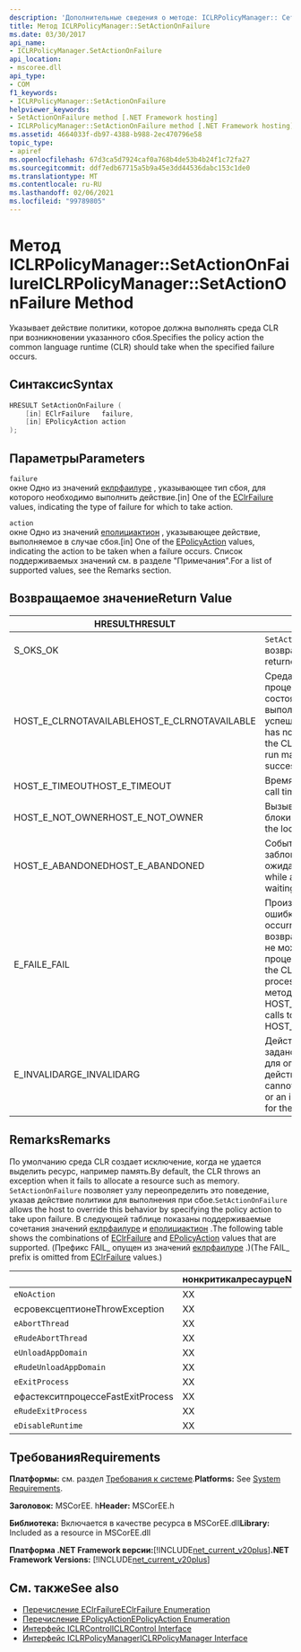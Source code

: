 ```yaml
---
description: 'Дополнительные сведения о методе: ICLRPolicyManager:: Сетактиононфаилуре'
title: Метод ICLRPolicyManager::SetActionOnFailure
ms.date: 03/30/2017
api_name:
- ICLRPolicyManager.SetActionOnFailure
api_location:
- mscoree.dll
api_type:
- COM
f1_keywords:
- ICLRPolicyManager::SetActionOnFailure
helpviewer_keywords:
- SetActionOnFailure method [.NET Framework hosting]
- ICLRPolicyManager::SetActionOnFailure method [.NET Framework hosting]
ms.assetid: 4664033f-db97-4388-b988-2ec470796e58
topic_type:
- apiref
ms.openlocfilehash: 67d3ca5d7924caf0a768b4de53b4b24f1c72fa27
ms.sourcegitcommit: ddf7edb67715a5b9a45e3dd44536dabc153c1de0
ms.translationtype: MT
ms.contentlocale: ru-RU
ms.lasthandoff: 02/06/2021
ms.locfileid: "99789805"
---
```

# <a name="iclrpolicymanagersetactiononfailure-method"></a><span data-ttu-id="ca4df-103">Метод ICLRPolicyManager::SetActionOnFailure</span><span class="sxs-lookup"><span data-stu-id="ca4df-103">ICLRPolicyManager::SetActionOnFailure Method</span></span>

<span data-ttu-id="ca4df-104">Указывает действие политики, которое должна выполнять среда CLR при возникновении указанного сбоя.</span><span class="sxs-lookup"><span data-stu-id="ca4df-104">Specifies the policy action the common language runtime (CLR) should take when the specified failure occurs.</span></span>  
  
## <a name="syntax"></a><span data-ttu-id="ca4df-105">Синтаксис</span><span class="sxs-lookup"><span data-stu-id="ca4df-105">Syntax</span></span>  
  
```cpp  
HRESULT SetActionOnFailure (  
    [in] EClrFailure   failure,  
    [in] EPolicyAction action  
);  
```  
  
## <a name="parameters"></a><span data-ttu-id="ca4df-106">Параметры</span><span class="sxs-lookup"><span data-stu-id="ca4df-106">Parameters</span></span>  

 `failure`  
 <span data-ttu-id="ca4df-107">окне Одно из значений [еклрфаилуре](eclrfailure-enumeration.md) , указывающее тип сбоя, для которого необходимо выполнить действие.</span><span class="sxs-lookup"><span data-stu-id="ca4df-107">[in] One of the [EClrFailure](eclrfailure-enumeration.md) values, indicating the type of failure for which to take action.</span></span>  
  
 `action`  
 <span data-ttu-id="ca4df-108">окне Одно из значений [еполициактион](epolicyaction-enumeration.md) , указывающее действие, выполняемое в случае сбоя.</span><span class="sxs-lookup"><span data-stu-id="ca4df-108">[in] One of the [EPolicyAction](epolicyaction-enumeration.md) values, indicating the action to be taken when a failure occurs.</span></span> <span data-ttu-id="ca4df-109">Список поддерживаемых значений см. в разделе "Примечания".</span><span class="sxs-lookup"><span data-stu-id="ca4df-109">For a list of supported values, see the Remarks section.</span></span>  
  
## <a name="return-value"></a><span data-ttu-id="ca4df-110">Возвращаемое значение</span><span class="sxs-lookup"><span data-stu-id="ca4df-110">Return Value</span></span>  
  
|<span data-ttu-id="ca4df-111">HRESULT</span><span class="sxs-lookup"><span data-stu-id="ca4df-111">HRESULT</span></span>|<span data-ttu-id="ca4df-112">Описание:</span><span class="sxs-lookup"><span data-stu-id="ca4df-112">Description</span></span>|  
|-------------|-----------------|  
|<span data-ttu-id="ca4df-113">S_OK</span><span class="sxs-lookup"><span data-stu-id="ca4df-113">S_OK</span></span>|<span data-ttu-id="ca4df-114">`SetActionOnFailure` успешно возвращено.</span><span class="sxs-lookup"><span data-stu-id="ca4df-114">`SetActionOnFailure` returned successfully.</span></span>|  
|<span data-ttu-id="ca4df-115">HOST_E_CLRNOTAVAILABLE</span><span class="sxs-lookup"><span data-stu-id="ca4df-115">HOST_E_CLRNOTAVAILABLE</span></span>|<span data-ttu-id="ca4df-116">Среда CLR не была загружена в процесс, или среда CLR находится в состоянии, в котором она не может выполнить управляемый код или успешно обработать вызов.</span><span class="sxs-lookup"><span data-stu-id="ca4df-116">The CLR has not been loaded into a process, or the CLR is in a state in which it cannot run managed code or process the call successfully.</span></span>|  
|<span data-ttu-id="ca4df-117">HOST_E_TIMEOUT</span><span class="sxs-lookup"><span data-stu-id="ca4df-117">HOST_E_TIMEOUT</span></span>|<span data-ttu-id="ca4df-118">Время ожидания вызова истекло.</span><span class="sxs-lookup"><span data-stu-id="ca4df-118">The call timed out.</span></span>|  
|<span data-ttu-id="ca4df-119">HOST_E_NOT_OWNER</span><span class="sxs-lookup"><span data-stu-id="ca4df-119">HOST_E_NOT_OWNER</span></span>|<span data-ttu-id="ca4df-120">Вызывающий объект не владеет блокировкой.</span><span class="sxs-lookup"><span data-stu-id="ca4df-120">The caller does not own the lock.</span></span>|  
|<span data-ttu-id="ca4df-121">HOST_E_ABANDONED</span><span class="sxs-lookup"><span data-stu-id="ca4df-121">HOST_E_ABANDONED</span></span>|<span data-ttu-id="ca4df-122">Событие было отменено, пока заблокированный поток или волокно ожидают его.</span><span class="sxs-lookup"><span data-stu-id="ca4df-122">An event was canceled while a blocked thread or fiber was waiting on it.</span></span>|  
|<span data-ttu-id="ca4df-123">E_FAIL</span><span class="sxs-lookup"><span data-stu-id="ca4df-123">E_FAIL</span></span>|<span data-ttu-id="ca4df-124">Произошла неизвестная фатальная ошибка.</span><span class="sxs-lookup"><span data-stu-id="ca4df-124">An unknown catastrophic failure occurred.</span></span> <span data-ttu-id="ca4df-125">После того как метод возвращает E_FAIL, среда CLR больше не может использоваться в процессе.</span><span class="sxs-lookup"><span data-stu-id="ca4df-125">After a method returns E_FAIL, the CLR is no longer usable within the process.</span></span> <span data-ttu-id="ca4df-126">Последующие вызовы методов размещения возвращают HOST_E_CLRNOTAVAILABLE.</span><span class="sxs-lookup"><span data-stu-id="ca4df-126">Subsequent calls to hosting methods return HOST_E_CLRNOTAVAILABLE.</span></span>|  
|<span data-ttu-id="ca4df-127">E_INVALIDARG</span><span class="sxs-lookup"><span data-stu-id="ca4df-127">E_INVALIDARG</span></span>|<span data-ttu-id="ca4df-128">Действие политики не может быть задано для указанной операции, или для операции указано недопустимое действие политики.</span><span class="sxs-lookup"><span data-stu-id="ca4df-128">A policy action cannot be set for the specified operation, or an invalid policy action was specified for the operation.</span></span>|  
  
## <a name="remarks"></a><span data-ttu-id="ca4df-129">Remarks</span><span class="sxs-lookup"><span data-stu-id="ca4df-129">Remarks</span></span>  

 <span data-ttu-id="ca4df-130">По умолчанию среда CLR создает исключение, когда не удается выделить ресурс, например память.</span><span class="sxs-lookup"><span data-stu-id="ca4df-130">By default, the CLR throws an exception when it fails to allocate a resource such as memory.</span></span> <span data-ttu-id="ca4df-131">`SetActionOnFailure` позволяет узлу переопределить это поведение, указав действие политики для выполнения при сбое.</span><span class="sxs-lookup"><span data-stu-id="ca4df-131">`SetActionOnFailure` allows the host to override this behavior by specifying the policy action to take upon failure.</span></span> <span data-ttu-id="ca4df-132">В следующей таблице показаны поддерживаемые сочетания значений [еклрфаилуре](eclrfailure-enumeration.md) и [еполициактион](epolicyaction-enumeration.md) .</span><span class="sxs-lookup"><span data-stu-id="ca4df-132">The following table shows the combinations of [EClrFailure](eclrfailure-enumeration.md) and [EPolicyAction](epolicyaction-enumeration.md) values that are supported.</span></span> <span data-ttu-id="ca4df-133">(Префикс FAIL_ опущен из значений [еклрфаилуре](eclrfailure-enumeration.md) .)</span><span class="sxs-lookup"><span data-stu-id="ca4df-133">(The FAIL_ prefix is omitted from [EClrFailure](eclrfailure-enumeration.md) values.)</span></span>  
  
||<span data-ttu-id="ca4df-134">нонкритикалресаурце</span><span class="sxs-lookup"><span data-stu-id="ca4df-134">NonCriticalResource</span></span>|<span data-ttu-id="ca4df-135">критикалресаурце</span><span class="sxs-lookup"><span data-stu-id="ca4df-135">CriticalResource</span></span>|<span data-ttu-id="ca4df-136">фаталрунтиме</span><span class="sxs-lookup"><span data-stu-id="ca4df-136">FatalRuntime</span></span>|<span data-ttu-id="ca4df-137">орфанедлокк</span><span class="sxs-lookup"><span data-stu-id="ca4df-137">OrphanedLock</span></span>|<span data-ttu-id="ca4df-138">StackOverflow</span><span class="sxs-lookup"><span data-stu-id="ca4df-138">StackOverflow</span></span>|<span data-ttu-id="ca4df-139">AccessViolationException</span><span class="sxs-lookup"><span data-stu-id="ca4df-139">AccessViolation</span></span>|<span data-ttu-id="ca4df-140">кодеконтракт</span><span class="sxs-lookup"><span data-stu-id="ca4df-140">CodeContract</span></span>|  
|-|-------------------------|----------------------|------------------|------------------|-------------------|---------------------|------------------|  
|`eNoAction`|<span data-ttu-id="ca4df-141">X</span><span class="sxs-lookup"><span data-stu-id="ca4df-141">X</span></span>|<span data-ttu-id="ca4df-142">X</span><span class="sxs-lookup"><span data-stu-id="ca4df-142">X</span></span>||||<span data-ttu-id="ca4df-143">н/д</span><span class="sxs-lookup"><span data-stu-id="ca4df-143">N/A</span></span>||  
|<span data-ttu-id="ca4df-144">есровексцептион</span><span class="sxs-lookup"><span data-stu-id="ca4df-144">eThrowException</span></span>|<span data-ttu-id="ca4df-145">X</span><span class="sxs-lookup"><span data-stu-id="ca4df-145">X</span></span>|<span data-ttu-id="ca4df-146">X</span><span class="sxs-lookup"><span data-stu-id="ca4df-146">X</span></span>||||<span data-ttu-id="ca4df-147">н/д</span><span class="sxs-lookup"><span data-stu-id="ca4df-147">N/A</span></span>||  
|`eAbortThread`|<span data-ttu-id="ca4df-148">X</span><span class="sxs-lookup"><span data-stu-id="ca4df-148">X</span></span>|<span data-ttu-id="ca4df-149">X</span><span class="sxs-lookup"><span data-stu-id="ca4df-149">X</span></span>||||<span data-ttu-id="ca4df-150">н/д</span><span class="sxs-lookup"><span data-stu-id="ca4df-150">N/A</span></span>|<span data-ttu-id="ca4df-151">X</span><span class="sxs-lookup"><span data-stu-id="ca4df-151">X</span></span>|  
|`eRudeAbortThread`|<span data-ttu-id="ca4df-152">X</span><span class="sxs-lookup"><span data-stu-id="ca4df-152">X</span></span>|<span data-ttu-id="ca4df-153">X</span><span class="sxs-lookup"><span data-stu-id="ca4df-153">X</span></span>||||<span data-ttu-id="ca4df-154">н/д</span><span class="sxs-lookup"><span data-stu-id="ca4df-154">N/A</span></span>|<span data-ttu-id="ca4df-155">X</span><span class="sxs-lookup"><span data-stu-id="ca4df-155">X</span></span>|  
|`eUnloadAppDomain`|<span data-ttu-id="ca4df-156">X</span><span class="sxs-lookup"><span data-stu-id="ca4df-156">X</span></span>|<span data-ttu-id="ca4df-157">X</span><span class="sxs-lookup"><span data-stu-id="ca4df-157">X</span></span>||<span data-ttu-id="ca4df-158">X</span><span class="sxs-lookup"><span data-stu-id="ca4df-158">X</span></span>||<span data-ttu-id="ca4df-159">н/д</span><span class="sxs-lookup"><span data-stu-id="ca4df-159">N/A</span></span>|<span data-ttu-id="ca4df-160">X</span><span class="sxs-lookup"><span data-stu-id="ca4df-160">X</span></span>|  
|`eRudeUnloadAppDomain`|<span data-ttu-id="ca4df-161">X</span><span class="sxs-lookup"><span data-stu-id="ca4df-161">X</span></span>|<span data-ttu-id="ca4df-162">X</span><span class="sxs-lookup"><span data-stu-id="ca4df-162">X</span></span>||<span data-ttu-id="ca4df-163">X</span><span class="sxs-lookup"><span data-stu-id="ca4df-163">X</span></span>|<span data-ttu-id="ca4df-164">X</span><span class="sxs-lookup"><span data-stu-id="ca4df-164">X</span></span>|<span data-ttu-id="ca4df-165">н/д</span><span class="sxs-lookup"><span data-stu-id="ca4df-165">N/A</span></span>|<span data-ttu-id="ca4df-166">X</span><span class="sxs-lookup"><span data-stu-id="ca4df-166">X</span></span>|  
|`eExitProcess`|<span data-ttu-id="ca4df-167">X</span><span class="sxs-lookup"><span data-stu-id="ca4df-167">X</span></span>|<span data-ttu-id="ca4df-168">X</span><span class="sxs-lookup"><span data-stu-id="ca4df-168">X</span></span>||<span data-ttu-id="ca4df-169">X</span><span class="sxs-lookup"><span data-stu-id="ca4df-169">X</span></span>|<span data-ttu-id="ca4df-170">X</span><span class="sxs-lookup"><span data-stu-id="ca4df-170">X</span></span>|<span data-ttu-id="ca4df-171">н/д</span><span class="sxs-lookup"><span data-stu-id="ca4df-171">N/A</span></span>|<span data-ttu-id="ca4df-172">X</span><span class="sxs-lookup"><span data-stu-id="ca4df-172">X</span></span>|  
|<span data-ttu-id="ca4df-173">ефастекситпроцесс</span><span class="sxs-lookup"><span data-stu-id="ca4df-173">eFastExitProcess</span></span>|<span data-ttu-id="ca4df-174">X</span><span class="sxs-lookup"><span data-stu-id="ca4df-174">X</span></span>|<span data-ttu-id="ca4df-175">X</span><span class="sxs-lookup"><span data-stu-id="ca4df-175">X</span></span>||<span data-ttu-id="ca4df-176">X</span><span class="sxs-lookup"><span data-stu-id="ca4df-176">X</span></span>|<span data-ttu-id="ca4df-177">X</span><span class="sxs-lookup"><span data-stu-id="ca4df-177">X</span></span>|<span data-ttu-id="ca4df-178">н/д</span><span class="sxs-lookup"><span data-stu-id="ca4df-178">N/A</span></span>||  
|`eRudeExitProcess`|<span data-ttu-id="ca4df-179">X</span><span class="sxs-lookup"><span data-stu-id="ca4df-179">X</span></span>|<span data-ttu-id="ca4df-180">X</span><span class="sxs-lookup"><span data-stu-id="ca4df-180">X</span></span>|<span data-ttu-id="ca4df-181">X</span><span class="sxs-lookup"><span data-stu-id="ca4df-181">X</span></span>|<span data-ttu-id="ca4df-182">X</span><span class="sxs-lookup"><span data-stu-id="ca4df-182">X</span></span>|<span data-ttu-id="ca4df-183">X</span><span class="sxs-lookup"><span data-stu-id="ca4df-183">X</span></span>|<span data-ttu-id="ca4df-184">н/д</span><span class="sxs-lookup"><span data-stu-id="ca4df-184">N/A</span></span>||  
|`eDisableRuntime`|<span data-ttu-id="ca4df-185">X</span><span class="sxs-lookup"><span data-stu-id="ca4df-185">X</span></span>|<span data-ttu-id="ca4df-186">X</span><span class="sxs-lookup"><span data-stu-id="ca4df-186">X</span></span>|<span data-ttu-id="ca4df-187">X</span><span class="sxs-lookup"><span data-stu-id="ca4df-187">X</span></span>|<span data-ttu-id="ca4df-188">X</span><span class="sxs-lookup"><span data-stu-id="ca4df-188">X</span></span>|<span data-ttu-id="ca4df-189">X</span><span class="sxs-lookup"><span data-stu-id="ca4df-189">X</span></span>|<span data-ttu-id="ca4df-190">н/д</span><span class="sxs-lookup"><span data-stu-id="ca4df-190">N/A</span></span>||  
  
## <a name="requirements"></a><span data-ttu-id="ca4df-191">Требования</span><span class="sxs-lookup"><span data-stu-id="ca4df-191">Requirements</span></span>  

 <span data-ttu-id="ca4df-192">**Платформы:** см. раздел [Требования к системе](../../get-started/system-requirements.md).</span><span class="sxs-lookup"><span data-stu-id="ca4df-192">**Platforms:** See [System Requirements](../../get-started/system-requirements.md).</span></span>  
  
 <span data-ttu-id="ca4df-193">**Заголовок:** MSCorEE. h</span><span class="sxs-lookup"><span data-stu-id="ca4df-193">**Header:** MSCorEE.h</span></span>  
  
 <span data-ttu-id="ca4df-194">**Библиотека:** Включается в качестве ресурса в MSCorEE.dll</span><span class="sxs-lookup"><span data-stu-id="ca4df-194">**Library:** Included as a resource in MSCorEE.dll</span></span>  
  
 <span data-ttu-id="ca4df-195">**Платформа .NET Framework версии:**[!INCLUDE[net_current_v20plus](../../../../includes/net-current-v20plus-md.md)]</span><span class="sxs-lookup"><span data-stu-id="ca4df-195">**.NET Framework Versions:** [!INCLUDE[net_current_v20plus](../../../../includes/net-current-v20plus-md.md)]</span></span>  
  
## <a name="see-also"></a><span data-ttu-id="ca4df-196">См. также</span><span class="sxs-lookup"><span data-stu-id="ca4df-196">See also</span></span>

- [<span data-ttu-id="ca4df-197">Перечисление EClrFailure</span><span class="sxs-lookup"><span data-stu-id="ca4df-197">EClrFailure Enumeration</span></span>](eclrfailure-enumeration.md)
- [<span data-ttu-id="ca4df-198">Перечисление EPolicyAction</span><span class="sxs-lookup"><span data-stu-id="ca4df-198">EPolicyAction Enumeration</span></span>](epolicyaction-enumeration.md)
- [<span data-ttu-id="ca4df-199">Интерфейс ICLRControl</span><span class="sxs-lookup"><span data-stu-id="ca4df-199">ICLRControl Interface</span></span>](iclrcontrol-interface.md)
- [<span data-ttu-id="ca4df-200">Интерфейс ICLRPolicyManager</span><span class="sxs-lookup"><span data-stu-id="ca4df-200">ICLRPolicyManager Interface</span></span>](iclrpolicymanager-interface.md)

